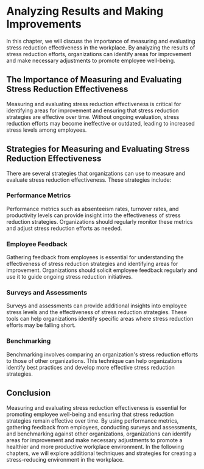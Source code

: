 # Analyzing Results and Making Improvements

In this chapter, we will discuss the importance of measuring and evaluating stress reduction effectiveness in the workplace. By analyzing the results of stress reduction efforts, organizations can identify areas for improvement and make necessary adjustments to promote employee well-being.

The Importance of Measuring and Evaluating Stress Reduction Effectiveness
-------------------------------------------------------------------------

Measuring and evaluating stress reduction effectiveness is critical for identifying areas for improvement and ensuring that stress reduction strategies are effective over time. Without ongoing evaluation, stress reduction efforts may become ineffective or outdated, leading to increased stress levels among employees.

Strategies for Measuring and Evaluating Stress Reduction Effectiveness
----------------------------------------------------------------------

There are several strategies that organizations can use to measure and evaluate stress reduction effectiveness. These strategies include:

### Performance Metrics

Performance metrics such as absenteeism rates, turnover rates, and productivity levels can provide insight into the effectiveness of stress reduction strategies. Organizations should regularly monitor these metrics and adjust stress reduction efforts as needed.

### Employee Feedback

Gathering feedback from employees is essential for understanding the effectiveness of stress reduction strategies and identifying areas for improvement. Organizations should solicit employee feedback regularly and use it to guide ongoing stress reduction initiatives.

### Surveys and Assessments

Surveys and assessments can provide additional insights into employee stress levels and the effectiveness of stress reduction strategies. These tools can help organizations identify specific areas where stress reduction efforts may be falling short.

### Benchmarking

Benchmarking involves comparing an organization's stress reduction efforts to those of other organizations. This technique can help organizations identify best practices and develop more effective stress reduction strategies.

Conclusion
----------

Measuring and evaluating stress reduction effectiveness is essential for promoting employee well-being and ensuring that stress reduction strategies remain effective over time. By using performance metrics, gathering feedback from employees, conducting surveys and assessments, and benchmarking against other organizations, organizations can identify areas for improvement and make necessary adjustments to promote a healthier and more productive workplace environment. In the following chapters, we will explore additional techniques and strategies for creating a stress-reducing environment in the workplace.
